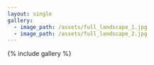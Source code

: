```yaml
---
layout: single
gallery:
  - image_path: /assets/full_landscape_1.jpg
  - image_path: /assets/full_landscape_2.jpg
---
```


{% include gallery %}

